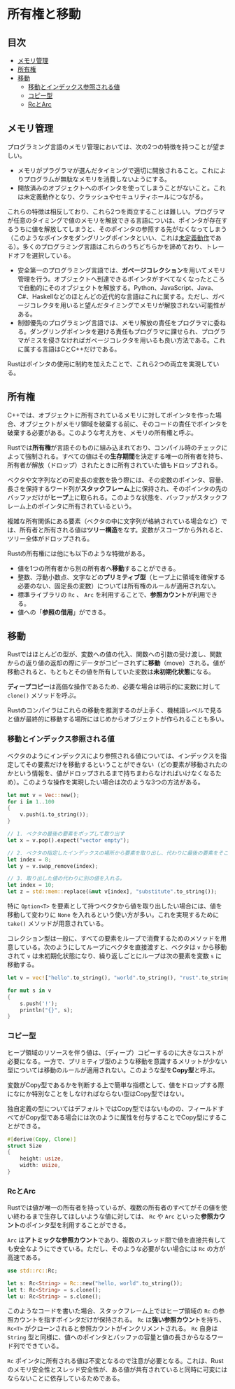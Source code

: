 # 所有権と移動


## 目次

- [メモリ管理](#メモリ管理)
- [所有権](#所有権)
- [移動](#移動)
	- [移動とインデックス参照される値](#移動とインデックス参照される値)
	- [コピー型](#コピー型)
	- [RcとArc](#rcとarc)


## メモリ管理

プログラミング言語のメモリ管理においては、次の2つの特徴を持つことが望ましい。

- メモリがプラグラマが選んだタイミングで適切に開放されること。これによりプログラムが無駄なメモリを消費しないようにする。
- 開放済みのオブジェクトへのポインタを使ってしまうことがないこと。これは未定義動作となり、クラッシュやセキュリティホールにつながる。

これらの特徴は相反しており、これら2つを両立することは難しい。プログラマが任意のタイミングで値のメモリを解放できる言語についは、ポインタが存在するうちに値を解放してしまうと、そのポインタの参照する先がなくなってしまう（このようなポインタをダングリングポインタといい、これは[未定義動作](./01_basic_knowledge_of_rust.ja.md#未定義動作)である）。多くのプログラミング言語はこれらのうちどちらかを諦めており、トレードオフを選択している。

- 安全第一のプログラミング言語では、**ガベージコレクション**を用いてメモリ管理を行う。オブジェクトへ到達できるポインタがすべてなくなったところで自動的にそのオブジェクトを解放する。Python、JavaScript、Java、C#、Haskellなどのほとんどの近代的な言語はこれに属する。ただし、ガベージコレクタを用いると望んだタイミングでメモリが解放されない可能性がある。
- 制御優先のプログラミング言語では、メモリ解放の責任をプログラマに委ねる。ダングリングポインタを避ける責任もプログラマに課せられ、プログラマがミスを侵さなければガベージコレクタを用いるも良い方法である。これに属する言語はCとC++だけである。

Rustはポインタの使用に制約を加えたことで、これら2つの両立を実現している。


## 所有権

C++では、オブジェクトに所有されているメモリに対してポインタを作った場合、オブジェクトがメモリ領域を破棄する前に、そのコードの責任でポインタを破棄する必要がある。このような考え方を、メモリの所有権と呼ぶ。

Rustでは**所有権**が言語そのものに組み込まれており、コンパイル時のチェックによって強制される。すべての値はその**生存期間**を決定する唯一の所有者を持ち、所有者が解放（ドロップ）されたときに所有されていた値もドロップされる。

ベクタや文字列などの可変長の変数を扱う際には、その変数のポインタ、容量、長さを保持するワード列が**スタックフレーム**上に保持され、そのポインタの先のバッファだけが**ヒープ**上に取られる。このような状態を、バッファがスタックフレーム上のポインタに所有されているという。

複雑な所有関係にある要素（ベクタの中に文字列が格納されている場合など）では、所有者と所有される値は**ツリー構造**をなす。変数がスコープから外れると、ツリー全体がドロップされる。

Rustの所有権には他にも以下のような特徴がある。

- 値を1つの所有者から別の所有者へ**移動**することができる。
- 整数、浮動小数点、文字などの**プリミティブ型**（ヒープ上に領域を確保する必要のない、固定長の変数）については所有権のルールが適用されない。
- 標準ライブラリの `Rc` 、 `Arc` を利用することで、**参照カウント**が利用できる。
- 値への「**参照の借用**」ができる。


## 移動

Rustではほとんどの型が、変数への値の代入、関数への引数の受け渡し、関数からの返り値の返却の際にデータがコピーされずに**移動**（move）される。値が移動されると、もともとその値を所有していた変数は**未初期化状態**になる。

**ディープコピー**は高価な操作であるため、必要な場合は明示的に変数に対して `clone()` メソッドを呼ぶ。

Rustのコンパイラはこれらの移動を推測するのが上手く、機械語レベルで見ると値が最終的に移動する場所にはじめからオブジェクトが作られることも多い。

### 移動とインデックス参照される値

ベクタのようにインデックスにより参照される値については、インデックスを指定してその要素だけを移動するということができない（どの要素が移動されたのかという情報を、値がドロップされるまで持ちまわらなければいけなくなるため）。このような操作を実現したい場合は次のような3つの方法がある。

```rust
let mut v = Vec::new();
for i in 1..100
{
    v.push(i.to_string());
}

// 1. ベクタの最後の要素をポップして取り出す
let x = v.pop().expect("vector empty");

// 2. ベクタの指定したインデックスの場所から要素を取り出し、代わりに最後の要素をそこに入れる
let index = 8;
let y = v.swap_remove(index);

// 3. 取り出した値の代わりに別の値を入れる。
let index = 10;
let z = std::mem::replace(&mut v[index], "substitute".to_string());
```

特に `Option<T>` を要素として持つベクタから値を取り出したい場合には、値を移動して変わりに `None` を入れるという使い方が多い。これを実現するために `take()` メソッドが用意されている。

コレクション型は一般に、すべての要素をループで消費するためのメソッドを用意している。次のようにしてループにベクタを直接渡すと、ベクタは `v` から移動されて `v` は未初期化状態になり、繰り返しごとにループは次の要素を変数 `s` に移動する。

```rust
let v = vec!["hello".to_string(), "world".to_string(), "rust".to_string()];

for mut s in v
{
    s.push('!');
    println("{}", s);
}
```

### コピー型

ヒープ領域のリソースを伴う値は、（ディープ）コピーするのに大きなコストが必要になる。一方で、プリミティブ型のような移動を意識するメリットが少ない型については移動のルールが適用されない。このような型を**Copy型**と呼ぶ。

変数がCopy型であるかを判断する上で簡単な指標として、値をドロップする際になにか特別なことをしなければならない型はCopy型ではない。

独自定義の型についてはデフォルトではCopy型ではないものの、フィールドすべてがCopy型である場合には次のように属性を付与することでCopy型にすることができる。

```rust
#[derive(Copy, Clone)]
struct Size
{
    height: usize,
    width: usize,
}
```


### RcとArc

Rustでは値が唯一の所有者を持っているが、複数の所有者のすべてがその値を使い終わるまで生存してほしいような値に対しては、 `Rc` や `Arc` といった**参照カウント**のポインタ型を利用することができる。

`Arc` は**アトミックな参照カウント**であり、複数のスレッド間で値を直接共有しても安全なようにできている。ただし、そのような必要がない場合には `Rc` の方が高速である。

```rust
use std::rc::Rc;

let s: Rc<String> = Rc::new("hello, world".to_string());
let t: Rc<String> = s.clone();
let u: Rc<String> = s.clone();
```

このようなコードを書いた場合、スタックフレーム上ではヒープ領域の `Rc` の参照カウントを指すポインタだけが保持される。 `Rc` は**強い参照カウント**を持ち、 `Rc<T>` がクローンされると参照カウントがインクリメントされる。 `Rc` 自身は `String` 型と同様に、値へのポインタとバッファの容量と値の長さからなるワード列でできている。

`Rc` ポインタに所有される値は不変となるので注意が必要となる。これは、Rustのメモリ安全性とスレッド安全性が、ある値が共有されていると同時に可変にはならないことに依存しているためである。
